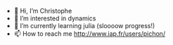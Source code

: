 - 👋 Hi, I’m Christophe
- 👀 I’m interested in dynamics
- 🌱 I’m currently learning julia (sloooow progress!)
- 📫 How to reach me http://www.iap.fr/users/pichon/

<!---
cncpichon/cncpichon is a ✨ special ✨ repository because its `README.md` (this file) appears on your GitHub profile.
You can click the Preview link to take a look at your changes.
--->
